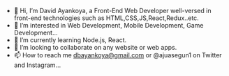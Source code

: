 - 👋 Hi, I’m David Ayankoya, a Front-End Web Developer well-versed in front-end technologies such as HTML,CSS,JS,React,Redux..etc.
- 👀 I’m interested in Web Development, Mobile Development, Game Development...
- 🌱 I’m currently learning Node.js, React.
- 💞️ I’m looking to collaborate on any website or web apps.
- 📫 How to reach me dbayankoya@gmail.com or @ajuasegun1 on Twitter and Instagram...

<!---
davidayankoya/davidayankoya is a ✨ special ✨ repository because its `README.md` (this file) appears on your GitHub profile.
You can click the Preview link to take a look at your changes.
--->
